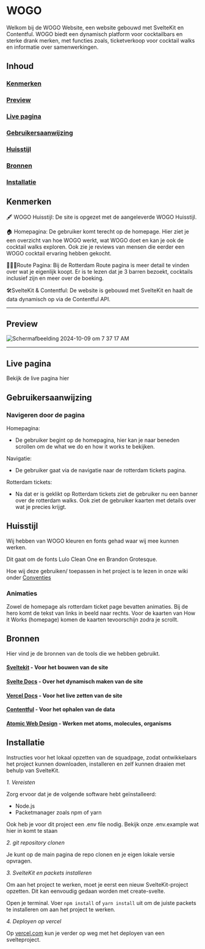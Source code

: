 # WOGO
Welkom bij de WOGO Website, een website gebouwd met SvelteKit en Contentful. WOGO biedt een dynamisch platform voor cocktailbars en sterke drank merken, met functies zoals, ticketverkoop voor cocktail walks en informatie over samenwerkingen.

## Inhoud

### [Kenmerken](https://github.com/Seijno/wogo?tab=readme-ov-file#kenmerken)
### [Preview ](https://github.com/Seijno/wogo?tab=readme-ov-file#preview)
### [Live pagina](https://github.com/Seijno/wogo?tab=readme-ov-file#live-pagina)
### [Gebruikersaanwijzing](https://github.com/Seijno/wogo?tab=readme-ov-file#gebruikersaanwijzing-1)
### [Huisstijl](https://github.com/Seijno/wogo?tab=readme-ov-file#huisstijl-1)
### [Bronnen](https://github.com/Seijno/wogo?tab=readme-ov-file#bronnen-1)
### [Installatie](https://github.com/Seijno/wogo?tab=readme-ov-file#installatie-1)


## Kenmerken
🖋 WOGO Huisstijl: De site is opgezet met de aangeleverde WOGO Huisstijl. 

🏠 Homepagina: De gebruiker komt terecht op de homepage. Hier ziet je een overzicht van hoe WOGO werkt, wat WOGO doet en kan je ook de cocktail walks exploren. Ook zie je reviews van mensen die eerder een WOGO cocktail ervaring hebben gekocht. 

🚶🏽‍♀️Route Pagina: Bij de Rotterdam Route pagina is meer detail te vinden over wat je eigenlijk koopt. Er is te lezen dat je 3 barren bezoekt, cocktails inclusief zijn en meer over de boeking.

🛠SvelteKit & Contentful: De website is gebouwd met SvelteKit en haalt de data dynamisch op via de Contentful API.

------------------------------------------------------------------------------------------------------------------
## Preview
![Schermafbeelding 2024-10-09 om 7 37 17 AM](https://github.com/user-attachments/assets/47271912-3dd8-4516-8c91-b490b0b8c2dc)

------------------------------------------------------------------------------------------------------------------


## Live pagina

Bekijk de live pagina hier 

## Gebruikersaanwijzing
### Navigeren door de pagina
Homepagina:
- De gebruiker begint op de homepagina, hier kan je naar beneden scrollen om de what we do en how it works te bekijken.

Navigatie:
- De gebruiker gaat via de navigatie naar de rotterdam tickets pagina.

Rotterdam tickets:
- Na dat er is geklikt op Rotterdam tickets ziet de gebruiker nu een banner over de rotterdam walks. Ook ziet de gebruiker kaarten met details over wat je precies krijgt.

## Huisstijl

Wij hebben van WOGO kleuren en fonts gehad waar wij mee kunnen werken. 

Dit gaat om de fonts Lulo Clean One en Brandon Grotesque.

Hoe wij deze gebruiken/ toepassen in het project is te lezen in onze wiki onder [Conventies](https://github.com/Seijno/wogo/wiki/Conventies)

### Animaties
Zowel de homepage als rotterdam ticket page bevatten animaties. Bij de hero komt de tekst van links in beeld naar rechts. Voor de kaarten van How it Works (homepage) komen de kaarten tevoorschijn zodra je scrollt.

## Bronnen
Hier vind je de bronnen van de tools die we hebben gebruikt. 

#### [Sveltekit](https://kit.svelte.dev/) - Voor het bouwen van de site

#### [Svelte Docs](https://svelte.dev/docs/special-elements#svelte-component) - Over het dynamisch maken van de site

#### [Vercel Docs](https://vercel.com/docs/frameworks/sveltekit) - Voor het live zetten van de site

#### [Contentful](https://www.contentful.com) - Voor het ophalen van de data

#### [Atomic Web Design](https://bradfrost.com/blog/post/atomic-web-design/) - Werken met atoms, molecules, organisms

## Installatie
Instructies voor het lokaal opzetten van de squadpage, zodat ontwikkelaars het project kunnen downloaden, installeren en zelf kunnen draaien met behulp van SvelteKit.

*1. Vereisten*

Zorg ervoor dat je de volgende software hebt geïnstalleerd:

- Node.js
- Packetmanager zoals npm of yarn

Ook heb je voor dit project een .env file nodig. Bekijk onze .env.example wat hier in komt te staan

*2. git repository clonen*

Je kunt op de main pagina de repo clonen en je eigen lokale versie opvragen.

*3. SvelteKit en packets installeren*

Om aan het project te werken, moet je eerst een nieuw SvelteKit-project opzetten. Dit kan eenvoudig gedaan worden met create-svelte.

Open je terminal.
Voer ```npm install``` of ```yarn install``` uit om de juiste packets te installeren om aan het project te werken.

*4. Deployen op vercel*

Op [vercel.com](https://vercel.com/docs/frameworks/sveltekit) kun je verder op weg met het deployen van een svelteproject. 


